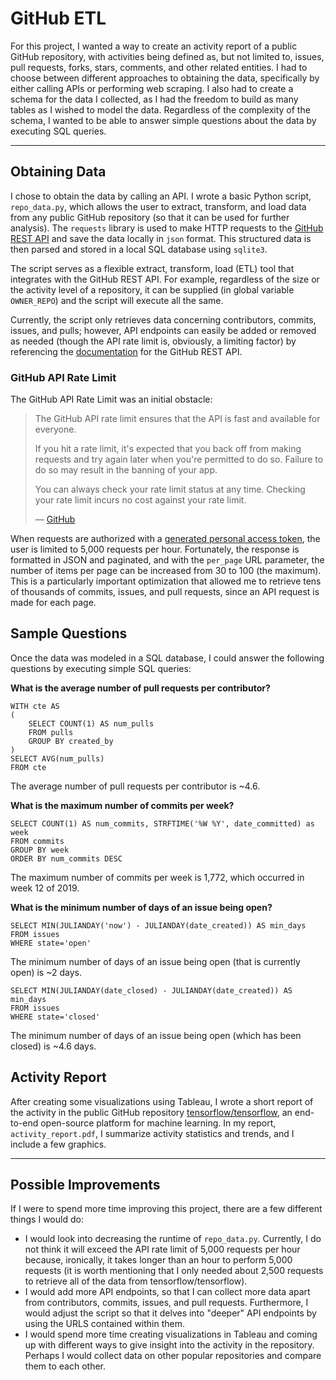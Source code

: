 # GitHub ETL
For this project, I wanted a way to create an activity report of a public GitHub repository, with activities being defined as, but not limited to, issues, pull requests, forks, stars, comments, and other related entities. I had to choose between different approaches to obtaining the data, specifically by either calling APIs or performing web scraping. I also had to create a schema for the data I collected, as I had the freedom to build as many tables as I wished to model the data. Regardless of the complexity of the schema, I wanted to be able to answer simple questions about the data by executing SQL queries.

---

## Obtaining Data
I chose to obtain the data by calling an API. I wrote a basic Python script, `repo_data.py`, which allows the user to extract, transform, and load data from any public GitHub repository (so that it can be used for further analysis). The `requests` library is used to make HTTP requests to the [GitHub REST API](https://docs.github.com/en/rest) and save the data locally in `json` format. This structured data is then parsed and stored in a local SQL database using `sqlite3`.

The script serves as a flexible extract, transform, load (ETL) tool that integrates with the GitHub REST API. For example, regardless of the size or the activity level of a repository, it can be supplied (in global variable `OWNER_REPO`) and the script will execute all the same.

Currently, the script only retrieves data concerning contributors, commits, issues, and pulls; however, API endpoints can easily be added or removed as needed (though the API rate limit is, obviously, a limiting factor) by referencing the [documentation](https://docs.github.com/en/rest/reference) for the GitHub REST API.

### GitHub API Rate Limit
The GitHub API Rate Limit was an initial obstacle:
> The GitHub API rate limit ensures that the API is fast and available for everyone.
> 
> If you hit a rate limit, it's expected that you back off from making requests and try again later when you're permitted to do so. Failure to do so may result in the banning of your app.
> 
> You can always check your rate limit status at any time. Checking your rate limit incurs no cost against your rate limit.
> 
> &mdash; [GitHub](https://docs.github.com/en/rest/guides/best-practices-for-integrators#dealing-with-rate-limits)

When requests are authorized with a [generated personal access token](https://github.com/settings/tokens), the user is limited to 5,000 requests per hour. Fortunately, the response is formatted in JSON and paginated, and with the `per_page` URL parameter, the number of items per page can be increased from 30 to 100 (the maximum). This is a particularly important optimization that allowed me to retrieve tens of thousands of commits, issues, and pull requests, since an API request is made for each page.

## Sample Questions
Once the data was modeled in a SQL database, I could answer the following questions by executing simple SQL queries:

**What is the average number of pull requests per contributor?**
```
WITH cte AS 
(
	SELECT COUNT(1) AS num_pulls  
	FROM pulls 
	GROUP BY created_by
)
SELECT AVG(num_pulls) 
FROM cte
```
The average number of pull requests per contributor is ~4.6.

**What is the maximum number of commits per week?**
```
SELECT COUNT(1) AS num_commits, STRFTIME('%W %Y', date_committed) as week 
FROM commits 
GROUP BY week
ORDER BY num_commits DESC
```
The maximum number of commits per week is 1,772, which occurred in week 12 of 2019.

**What is the minimum number of days of an issue being open?**
```
SELECT MIN(JULIANDAY('now') - JULIANDAY(date_created)) AS min_days 
FROM issues 
WHERE state='open'
```
The minimum number of days of an issue being open (that is currently open) is ~2 days.
```
SELECT MIN(JULIANDAY(date_closed) - JULIANDAY(date_created)) AS min_days 
FROM issues 
WHERE state='closed'
```
The minimum number of days of an issue being open (which has been closed) is ~4.6 days.

## Activity Report
After creating some visualizations using Tableau, I wrote a short report of the activity in the public GitHub repository [tensorflow/tensorflow](https://github.com/tensorflow/tensorflow), an end-to-end open-source platform for machine learning. In my report, `activity_report.pdf`, I summarize activity statistics and trends, and I include a few graphics.

---

## Possible Improvements
If I were to spend more time improving this project, there are a few different things I would do:
- I would look into decreasing the runtime of `repo_data.py`. Currently, I do not think it will exceed the API rate limit of 5,000 requests per hour because, ironically, it takes longer than an hour to perform 5,000 requests (it is worth mentioning that I only needed about 2,500 requests to retrieve all of the data from tensorflow/tensorflow).
- I would add more API endpoints, so that I can collect more data apart from contributors, commits, issues, and pull requests. Furthermore, I would adjust the script so that it delves into "deeper" API endpoints by using the URLS contained within them.
- I would spend more time creating visualizations in Tableau and coming up with different ways to give insight into the activity in the repository. Perhaps I would collect data on other popular repositories and compare them to each other.
